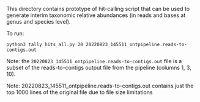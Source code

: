 This directory contains prototype of hit-calling script that can be used to generate interim taxonomic relative abundances (in reads and bases at genus and species level).

To run:
```
python3 tally_hits_all.py 20 20220823_145511_ontpipeline.reads-to-contigs.out
```

Note: the `20220823_145511_ontpipeline.reads-to-contigs.out` file is a subset of the reads-to-contigs output file from the pipeline (columns 1, 3, 10).

Note: 20220823_145511_ontpipeline.reads-to-contigs.out contains just the top 1000 lines of the original file due to file size limitations